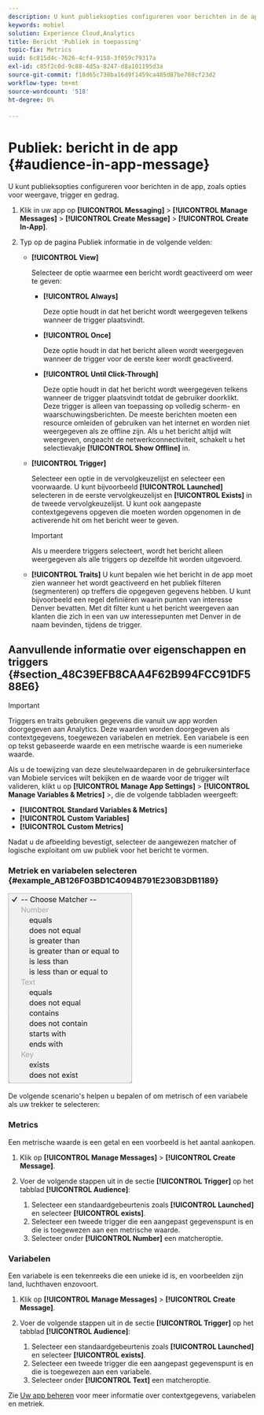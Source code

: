 ```yaml
---
description: U kunt publieksopties configureren voor berichten in de app, zoals opties voor weergave, trigger en gedrag.
keywords: mobiel
solution: Experience Cloud,Analytics
title: Bericht 'Publiek in toepassing'
topic-fix: Metrics
uuid: 6c815d4c-7626-4cf4-9158-3f059c79317a
exl-id: c85f2c0d-9c88-4d5a-8247-d8a101195d3a
source-git-commit: f18d65c738ba16d9f1459ca485d87be708cf23d2
workflow-type: tm+mt
source-wordcount: '518'
ht-degree: 0%

---
```


# Publiek: bericht in de app {#audience-in-app-message}

U kunt publieksopties configureren voor berichten in de app, zoals opties voor weergave, trigger en gedrag.

1. Klik in uw app op **[!UICONTROL Messaging]** > **[!UICONTROL Manage Messages]** > **[!UICONTROL Create Message]** > **[!UICONTROL Create In-App]**.
1. Typ op de pagina Publiek informatie in de volgende velden:

   * **[!UICONTROL View]**

      Selecteer de optie waarmee een bericht wordt geactiveerd om weer te geven:

      * **[!UICONTROL Always]**

         Deze optie houdt in dat het bericht wordt weergegeven telkens wanneer de trigger plaatsvindt.

      * **[!UICONTROL Once]**

         Deze optie houdt in dat het bericht alleen wordt weergegeven wanneer de trigger voor de eerste keer wordt geactiveerd.

      * **[!UICONTROL Until Click-Through]**

         Deze optie houdt in dat het bericht wordt weergegeven telkens wanneer de trigger plaatsvindt totdat de gebruiker doorklikt. Deze trigger is alleen van toepassing op volledig scherm- en waarschuwingsberichten. De meeste berichten moeten een resource omleiden of gebruiken van het internet en worden niet weergegeven als ze offline zijn. Als u het bericht altijd wilt weergeven, ongeacht de netwerkconnectiviteit, schakelt u het selectievakje **[!UICONTROL Show Offline]** in.
   * **[!UICONTROL Trigger]**

      Selecteer een optie in de vervolgkeuzelijst en selecteer een voorwaarde. U kunt bijvoorbeeld **[!UICONTROL Launched]** selecteren in de eerste vervolgkeuzelijst en **[!UICONTROL Exists]** in de tweede vervolgkeuzelijst. U kunt ook aangepaste contextgegevens opgeven die moeten worden opgenomen in de activerende hit om het bericht weer te geven.

      >[!IMPORTANT]
      >
      >Als u meerdere triggers selecteert, wordt het bericht alleen weergegeven als alle triggers op dezelfde hit worden uitgevoerd.

   * **[!UICONTROL Traits]**
U kunt bepalen wie het bericht in de app moet zien wanneer het wordt geactiveerd en het publiek filteren (segmenteren) op treffers die opgegeven gegevens hebben. U kunt bijvoorbeeld een regel definiëren waarin punten van interesse Denver bevatten. Met dit filter kunt u het bericht weergeven aan klanten die zich in een van uw interessepunten met Denver in de naam bevinden, tijdens de trigger.


## Aanvullende informatie over eigenschappen en triggers {#section_48C39EFB8CAA4F62B994FCC91DF588E6}

>[!IMPORTANT]
>
>Triggers en traits gebruiken gegevens die vanuit uw app worden doorgegeven aan Analytics. Deze waarden worden doorgegeven als contextgegevens, toegewezen variabelen en metriek. Een variabele is een op tekst gebaseerde waarde en een metrische waarde is een numerieke waarde.

Als u de toewijzing van deze sleutelwaardeparen in de gebruikersinterface van Mobiele services wilt bekijken en de waarde voor de trigger wilt valideren, klikt u op **[!UICONTROL Manage App Settings]** > **[!UICONTROL Manage Variables & Metrics]** >, die de volgende tabbladen weergeeft:

* **[!UICONTROL Standard Variables & Metrics]**
* **[!UICONTROL Custom Variables]**
* **[!UICONTROL Custom Metrics]**

Nadat u de afbeelding bevestigt, selecteer de aangewezen matcher of logische exploitant om uw publiek voor het bericht te vormen.

### Metriek en variabelen selecteren {#example_AB126F03BD1C4094B791E230B3DB1189}

![triggeropties](assets/custom_trigger_matcher_options.png)

De volgende scenario&#39;s helpen u bepalen of om metrisch of een variabele als uw trekker te selecteren:

### Metrics

Een metrische waarde is een getal en een voorbeeld is het aantal aankopen.

1. Klik op **[!UICONTROL Manage Messages]** > **[!UICONTROL Create Message]**.
1. Voer de volgende stappen uit in de sectie **[!UICONTROL Trigger]** op het tabblad **[!UICONTROL Audience]**:

   1. Selecteer een standaardgebeurtenis zoals **[!UICONTROL Launched]** en selecteer **[!UICONTROL exists]**.
   1. Selecteer een tweede trigger die een aangepast gegevenspunt is en die is toegewezen aan een metrische waarde.
   1. Selecteer onder **[!UICONTROL Number]** een matcheroptie.

### Variabelen

Een variabele is een tekenreeks die een unieke id is, en voorbeelden zijn land, luchthaven enzovoort.

1. Klik op **[!UICONTROL Manage Messages]** > **[!UICONTROL Create Message]**.
1. Voer de volgende stappen uit in de sectie **[!UICONTROL Trigger]** op het tabblad **[!UICONTROL Audience]**:

   1. Selecteer een standaardgebeurtenis zoals **[!UICONTROL Launched]** en selecteer **[!UICONTROL exists]**.
   1. Selecteer een tweede trigger die een aangepast gegevenspunt is en die is toegewezen aan een variabele.
   1. Selecteer onder **[!UICONTROL Text]** een matcheroptie.

Zie [Uw app beheren](/help/using/manage-apps/manage-apps.md) voor meer informatie over contextgegevens, variabelen en metriek.

